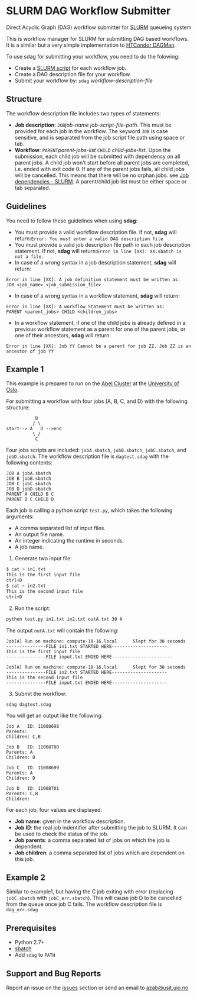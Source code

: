 # SLURM DAG Workflow Submitter
Direct Acyclic Graph (DAG) workflow submitter for [SLURM](http://slurm.schedmd.com/) queueing system

This is workflow manager for SLURM for submitting DAG based workflows. It is a similar but a very simple implementation to [HTCondor DAGMan](http://research.cs.wisc.edu/htcondor/manual/v7.8/2_10DAGMan_Applications.html).

To use sdag for submitting your workflow, you need to do the folowing:
* Create a [SLURM script](http://slurm.schedmd.com/sbatch.html#lbAH) for each workflow job.
* Create a DAG description file for your workflow.
* Submit your workflow by: ``sdag`` <i>workflow-description-file</i>

Structure
----------
The workflow description file includes two types of statements:
* <b>Job description</b>: ``JOB``<i>job-name job-script-file-path</i>. This must be provided for each job in the workflow. The keyword ``JOB`` is case sensitive, and is separated from the job script file path using space or tab. 
* <b>Workflow</b>: ``PARENT``<i>parent-jobs-list</i> ``CHILD`` <i>child-jobs-list</i>. Upon the submission, each child job will be submitted with dependency on all parent jobs. A child job won't start before all parent jobs are completed, i.e. ended with exit code 0. If any of the parent jobs fails, all child jobs will be cancelled. This means that there will be no orphan jobs. see [Job dependencies - SLURM](https://www.hpc2n.umu.se/batchsystem/dependencies/abisko). A parent/child job list must be either space or tab separated.

Guidelines
----------
You need to follow these guidelines when using <b>sdag</b>:
* You must provide a valid workflow description file. If not, <b>sdag</b> will return:``Error: You must enter a valid DAG description file`` 
* You must provide a valid job description file path in each job description statement. If not, <b>sdag</b> will return:``Error in line [XX]: XX.sbatch is not a file.`` 
* In case of a wrong syntax in a job description statement, <b>sdag</b> will return: 
```
Error in line [XX]: A job definition statement must be written as:
JOB <job_name> <job_submission_file>
```
* In case of a wrong syntax in a workflow statement, <b>sdag</b> will return: 
```
Error in line [XX]: A workflow Statement must be written as:
PARENT <parent_jobs> CHILD <children_jobs>
```
* In a workflow statement, if one of the child jobs is already defined in a previous workflow statement as a parent for one of the parent jobs, or one of their ancestors, <b>sdag</b> will return: 
```
Error in line [XX]: Job YY Cannot be a parent for job ZZ. Job ZZ is an ancestor of job YY
```
Example 1
--------
This example is prepared to run on the [Abel Cluster](http://www.uio.no/english/services/it/research/hpc/abel/) at the [University of Oslo](www.uio.no).

For submitting a workflow with four jobs (A, B, C, and D) with the following structure:
```  
           B
          / \
start--> A   D -->end
          \ /
           C
```
Four jobs scripts are included: ``jobA.sbatch``, ``jobB.sbatch``, ``jobC.sbatch``, and ``jobD.sbatch``. The workflow description file is ``dagtest.sdag`` with the following contents:
```
JOB A jobA.sbatch
JOB B jobB.sbatch
JOB C jobC.sbatch
JOB D jobD.sbatch
PARENT A CHILD B C
PARENT B C CHILD D
```
Each job is calling a python script ``test.py``, which takes the following arguments:
* A comma separated list of input files.
* An output file name.
* An integer indicating the runtime in seconds.
* A job name.

1. Generate two input file:
```bash
$ cat > in1.txt
This is the first input file
ctrl+D
$ cat > in2.txt
This is the second input file
ctrl+D
```
2. Run the script:
```bash
python test.py in1.txt in2.txt outA.txt 30 A
```
The output ``outA.txt`` will contain the following:
```
Job[A] Run on machine: compute-10-16.local      Slept for 30 seconds
---------------FILE in1.txt STARTED HERE---------------------
This is the first input file
---------------FILE input.txt ENDED HERE-----------------------

Job[A] Run on machine: compute-10-16.local      Slept for 30 seconds
---------------FILE in2.txt STARTED HERE---------------------
This is the second input file
---------------FILE input.txt ENDED HERE---------------------
```
3. Submit the workflow:
```
sdag dagtest.sdag
```
You will get an output like the following:
```
Job A   ID: 11008698
Parents:
Children: C,B

Job B   ID: 11008700
Parents: A
Children: D

Job C   ID: 11008699
Parents: A
Children: D

Job D   ID: 11008701
Parents: C,B
Children:
```
For each job, four values are displayed:
* <b>Job name</b>: given in the workflow description.
* <b>Job ID</b>: the real job indentifier after submitting the job to SLURM. It can be used to check the status of the job.
* <b>Job parents</b>: a comma separated list of jobs on which the job is dependent.
* <b>Job children</b>: a comma separated list of jobs which are dependent on this job.

Example 2
--------
Similar to example1, but having the C job exiting with error (replacing ``jobC.sbatch`` with ``jobC_err.sbatch``). This will cause job D to be cancelled from the queue once job C fails. The workflow description file is ``dag_err.sdag``

Prerequisites
--------------
* Python 2.7+
* [sbatch](https://computing.llnl.gov/linux/slurm/sbatch.html)
* Add ``sdag`` to ``PATH``

Support and Bug Reports
-------------------------------
Report an issue on the [issues](https://github.com/abdulrahmanazab/sdag/issues) section or send an email to azab@usit.uio.no
